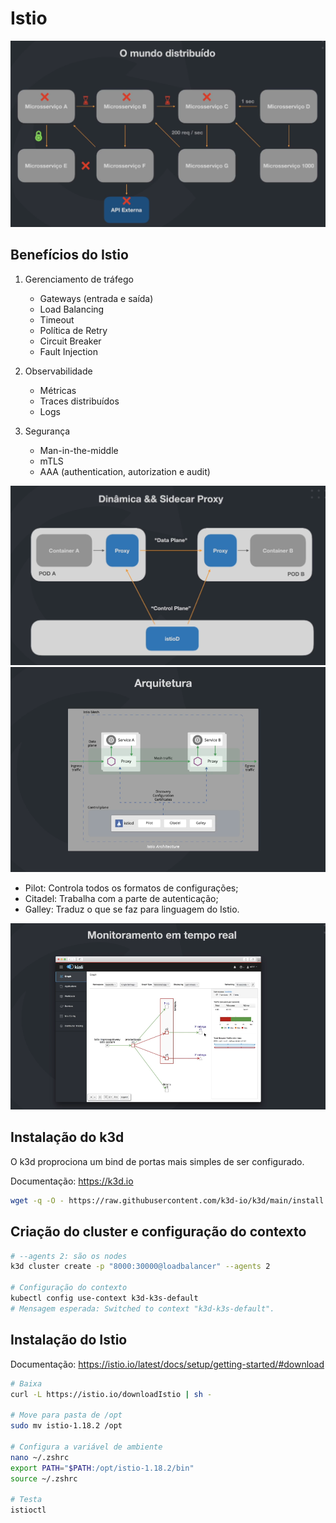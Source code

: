 # Istio

<img src="./media/mundo-distribuido.png" />

## Benefícios do Istio

1. Gerenciamento de tráfego

    - Gateways (entrada e saída)
    - Load Balancing
    - Timeout
    - Política de Retry
    - Circuit Breaker
    - Fault Injection

2. Observabilidade

    - Métricas
    - Traces distribuídos
    - Logs

3. Segurança

    - Man-in-the-middle
    - mTLS
    - AAA (authentication, autorization e audit)

<img src="./media/dinamica-sidecar-proxy.png" />

<img src="./media/arquitetura-istio.png" />

-   Pilot: Controla todos os formatos de configurações;
-   Citadel: Trabalha com a parte de autenticação;
-   Galley: Traduz o que se faz para linguagem do Istio.

<img src="./media/monitoramento.png" />

## Instalação do k3d

O k3d proprociona um bind de portas mais simples de ser configurado.

Documentação: https://k3d.io

```bash
wget -q -O - https://raw.githubusercontent.com/k3d-io/k3d/main/install.sh | bash
```

## Criação do cluster e configuração do contexto

```bash
# --agents 2: são os nodes
k3d cluster create -p "8000:30000@loadbalancer" --agents 2

# Configuração do contexto
kubectl config use-context k3d-k3s-default
# Mensagem esperada: Switched to context "k3d-k3s-default".
```

## Instalação do Istio

Documentação: https://istio.io/latest/docs/setup/getting-started/#download

```bash
# Baixa
curl -L https://istio.io/downloadIstio | sh -

# Move para pasta de /opt
sudo mv istio-1.18.2 /opt

# Configura a variável de ambiente
nano ~/.zshrc
export PATH="$PATH:/opt/istio-1.18.2/bin"
source ~/.zshrc

# Testa
istioctl
```

